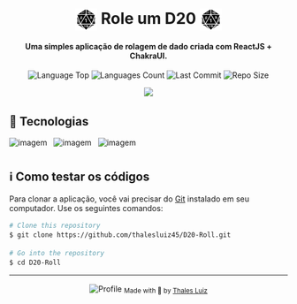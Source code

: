 <div align="center">
  
# <img width="40px" align="center" src="https://github.com/thalesluiz45/D20-Roll/blob/main/public/dice-twenty-faces-one-svgrepo-com.svg"> Role um D20  <img width="40px" align="center" src="https://github.com/thalesluiz45/D20-Roll/blob/main/public/dice-twenty-faces-one-svgrepo-com.svg">

<h4>Uma simples aplicação de rolagem de dado criada com ReactJS + ChakraUI.</h4>
<p>
<!-- Image Shields -->
<img  alt="Language Top"  src="https://img.shields.io/github/languages/top/thalesluiz45/D20-Roll">
<img  alt="Languages Count"  src="https://img.shields.io/github/languages/count/thalesluiz45/D20-Roll">
<img  alt="Last Commit"  src="https://img.shields.io/github/last-commit/thalesluiz45/D20-Roll">
<img  alt="Repo Size"  src="https://img.shields.io/github/repo-size/thalesluiz45/D20-Roll">
</a>
</p>

<img src="https://i.imgur.com/8s9utw9.png" width=900>

</div>

## 🚀 Tecnologias

          
<img src="https://cdn.jsdelivr.net/gh/devicons/devicon@latest/icons/react/react-original.svg" alt="imagem" width="45"> &nbsp;
<img src="https://cdn.jsdelivr.net/gh/devicons/devicon@latest/icons/vitejs/vitejs-original.svg" alt="imagem" width="45"> &nbsp;
<img src="https://cdn.jsdelivr.net/gh/devicons/devicon@latest/icons/javascript/javascript-original.svg" alt="imagem" width="45"/> &nbsp;

#

## :information_source: Como testar os códigos
  
Para clonar a aplicação, você vai precisar do [Git](https://git-scm.com) instalado em seu computador.
Use os seguintes comandos:

```bash
# Clone this repository
$ git clone https://github.com/thalesluiz45/D20-Roll.git

# Go into the repository
$ cd D20-Roll

```
___
<div align="center">
  <img align="center" src="https://i.imgur.com/Zyminxg.png" width=35 alt="Profile"/>
  <sub>Made with 🤍 by <a href="https://github.com/thalesluiz45">Thales Luiz</a></sub>
</div>
